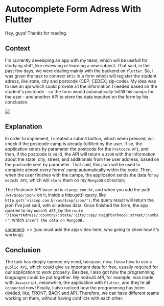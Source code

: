 # Autocomplete Form Adress With Flutter

Hey, guys! Thanks for reading.

## Context
I'm currently developing an app with my team, which will be usefull for studying stuff, like reviewing or learning a new subject. That said, in the past few days, we were dealing mainly with the backend on ```flutter```. So, I was given the task to connect ```APIs``` in a form which will register the student adress, like state, city and postcode (CEP; CEDEX; zip-code). My idea was to use an api which could provide all the information I needed based on the student's postcode - so the form would automatically fullfill his camps for the user - and another API to store the data inputted on the form by his conclusion.  

<div>
  <img src="https://user-images.githubusercontent.com/103438311/209247577-9864a5e7-8d8f-46dc-958a-d080c5645338.png">
</div>

## Explanation
In order to implement, I created a submit button, which when pressed, will check if the postcode camp is already fulfilled by the user. If so, the application sends by parameter the postcode for the ```Postcode API```, and then, if the postcode is valid, the API will return a ```JSON``` with the information about the state, city, street, and additionals from the user address, based on the postcode sent by parameter. That said, this json will be used to complete almost every forms’ camp automatically within the code. Then, when the user finishes with the camps, the application sends the data for ```my nodeJS API```, which will ```store``` them on my ```MongoDB``` collection;


The Postcode API base url is ```viacep.com.br```, and when you add the path ```/ws/$cep/json/``` on it, inside a http.get() query, like ```http.get('viacep.com.br/ws/$cep/json/')```, the query result will return the json I've just said, with all adress data. Once 
finished the form, the app queries to my ```nodeJS API```, by the ```route "/insertAdress/:country/:state/:city/:cep/:neighborhood/:street/:number"```,
which ```insert the data on MongoDB.```

[comment]: <> (you must add the app video here, who going to show how it's working).

## Conclusion
The task has deeply opened my mind, because, now, I ```know``` how to use a ```public API```, which could give us important data for free, usually required for our application to work properly. Besides, I also got how the programming languages could be put together. My nodeJS API, for example, was made with ```Javascript```, meanwhile, the application with ```Flutter```, and they’re all ```connected``` now! Finally, I also noticed how the programming has been divided, like, FRONT, BACK and API. Therefore, we can have different teams working on them, without having conflicts with each other.


[comment]: <> (Postcode route API: ```https://viacep.com.br/ws/$cep/json/```)
[comment]: <> (Store Adress API: ```https://replit.com/@fhyvugvfjudgf/locationapi```)
